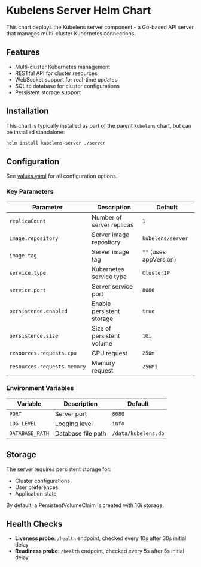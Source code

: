 # Kubelens Server Helm Chart

This chart deploys the Kubelens server component - a Go-based API server that manages multi-cluster Kubernetes connections.

## Features

- Multi-cluster Kubernetes management
- RESTful API for cluster resources
- WebSocket support for real-time updates
- SQLite database for cluster configurations
- Persistent storage support

## Installation

This chart is typically installed as part of the parent `kubelens` chart, but can be installed standalone:

```bash
helm install kubelens-server ./server
```

## Configuration

See [values.yaml](values.yaml) for all configuration options.

### Key Parameters

| Parameter | Description | Default |
|-----------|-------------|---------|
| `replicaCount` | Number of server replicas | `1` |
| `image.repository` | Server image repository | `kubelens/server` |
| `image.tag` | Server image tag | `""` (uses appVersion) |
| `service.type` | Kubernetes service type | `ClusterIP` |
| `service.port` | Server service port | `8080` |
| `persistence.enabled` | Enable persistent storage | `true` |
| `persistence.size` | Size of persistent volume | `1Gi` |
| `resources.requests.cpu` | CPU request | `250m` |
| `resources.requests.memory` | Memory request | `256Mi` |

### Environment Variables

| Variable | Description | Default |
|----------|-------------|---------|
| `PORT` | Server port | `8080` |
| `LOG_LEVEL` | Logging level | `info` |
| `DATABASE_PATH` | Database file path | `/data/kubelens.db` |

## Storage

The server requires persistent storage for:
- Cluster configurations
- User preferences
- Application state

By default, a PersistentVolumeClaim is created with 1Gi storage.

## Health Checks

- **Liveness probe**: `/health` endpoint, checked every 10s after 30s initial delay
- **Readiness probe**: `/health` endpoint, checked every 5s after 5s initial delay

